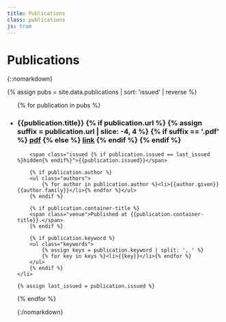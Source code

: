 ```yaml
---
title: Publications
class: publications
js: true
---
```


# Publications

{::nomarkdown}

<nav class="publication-links">
<!-- <a href="/files/publications.bib" class="bibtex">download as bibtex</a> -->
</nav>

{% assign pubs = site.data.publications | sort: 'issued' | reverse %} 

<ul class="publications">
{% for publication in pubs %}
    <li>
        <h3>{{publication.title}}
        {% if publication.url %}
            {% assign suffix = publication.url | slice: -4, 4 %}
            {% if suffix == '.pdf' %}
                <a href="{{publication.url}}" class="pdf">pdf</a>
            {% else %}
                <a href="{{publication.url}}" class="non-pdf">link</a>
            {% endif %}    
        {% endif %}
        </h3>

        <span class="issued {% if publication.issued == last_issued %}hidden{% endif%}">{{publication.issued}}</span>

        {% if publication.author %} 
        <ul class="authors">
            {% for author in publication.author %}<li>{{author.given}} {{author.family}}</li>{% endfor %}</ul>
        {% endif %}

        {% if publication.container-title %} 
        <span class="venue">Published at {{publication.container-title}}.</span>
        {% endif %}

        {% if publication.keyword %} 
        <ul class="keywords">
            {% assign keys = publication.keyword | split: ', ' %}
            {% for key in keys %}<li>{{key}}</li>{% endfor %}   
        </ul>
        {% endif %}
    </li>

    {% assign last_issued = publication.issued %}
{% endfor %}
</span>

{:/nomarkdown}